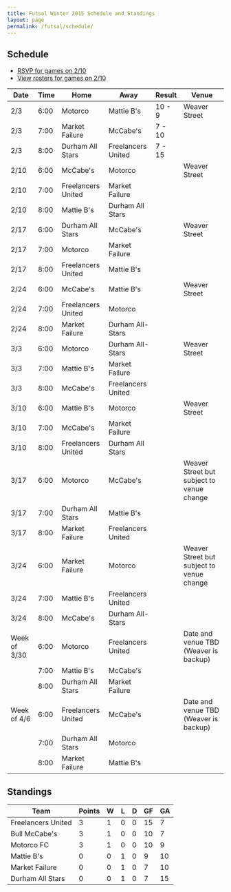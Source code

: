 ```yaml
---
title: Futsal Winter 2015 Schedule and Standings
layout: page
permalink: /futsal/schedule/
---
```


## Schedule

- [RSVP for games on 2/10](https://docs.google.com/forms/d/1DgcSE6DD5oc533_5CnWHsri3S_Gg5BWggF2JFOSiPGw/viewform)
- [View rosters for games on 2/10](https://docs.google.com/spreadsheets/d/1dBXJ5f4XHlwjMbELjvh-2rg7a1mZHebshQruP_8936Q/edit#gid=189431757)

Date          |  Time  |  Home                |  Away                |  Result  |  Venue
--------------|--------|----------------------|----------------------|----------|-------------------------------------------
2/3      |  6:00  |  Motorco             |  Mattie B's          | 10 - 9   |  Weaver Street
2/3      |  7:00  |  Market Failure      |  McCabe's            |  7 - 10  |
2/3      |  8:00  |  Durham All Stars    |  Freelancers United  |  7 - 15  |
2/10     |  6:00  |  McCabe's            |  Motorco             |          |  Weaver Street
2/10     |  7:00  |  Freelancers United  |  Market Failure      |          |
2/10     |  8:00  |  Mattie B's          |  Durham All Stars    |          |
2/17     |  6:00  |  Durham All Stars    |  McCabe's            |          |  Weaver Street
2/17     |  7:00  |  Motorco             |  Market Failure      |          |
2/17     |  8:00  |  Freelancers United  |  Mattie B's          |          |
2/24     |  6:00  |  McCabe's            |  Mattie B's          |          |  Weaver Street
2/24     |  7:00  |  Freelancers United  |  Motorco             |          |
2/24     |  8:00  |  Market Failure      |  Durham All-Stars    |          |
3/3      |  6:00  |  Motorco             |  Durham All-Stars    |          |  Weaver Street
3/3      |  7:00  |  Mattie B's          |  Market Failure      |          |
3/3      |  8:00  |  McCabe's            |  Freelancers United  |          |
3/10     |  6:00  |  Mattie B's          |  Motorco             |          |  Weaver Street
3/10     |  7:00  |  McCabe's            |  Market Failure      |          |
3/10     |  8:00  |  Freelancers United  |  Durham All Stars    |          |
3/17     |  6:00  |  Motorco             |  McCabe's            |          |  Weaver Street but subject to venue change
3/17     |  7:00  |  Durham All Stars    |  Mattie B's          |          |
3/17     |  8:00  |  Market Failure      |  Freelancers United  |          |
3/24     |  6:00  |  Market Failure      |  Motorco             |          |  Weaver Street but subject to venue change
3/24     |  7:00  |  Mattie B's          |  Freelancers United  |          |
3/24     |  8:00  |  McCabe's            |  Durham All-Stars    |          |
Week of 3/30  |  6:00  |  Motorco             |  Freelancers United  |          |  Date and venue TBD (Weaver is backup)
              |  7:00  |  Mattie B's          |  McCabe's            |          |
              |  8:00  |  Durham All Stars    |  Market Failure      |          |
Week of 4/6   |  6:00  |  Freelancers United  |  McCabe's            |          |  Date and venue TBD (Weaver is backup)
              |  7:00  |  Durham All Stars    |  Motorco             |          |
              |  8:00  |  Market Failure      |  Mattie B's          |          |

## Standings

| Team               | Points | W | L | D | GF | GA |
| ------------------ | ------ | - | - | - | -- | -- |
| Freelancers United | 3      | 1 | 0 | 0 | 15 | 7  |
| Bull McCabe's      | 3      | 1 | 0 | 0 | 10 | 7  |
| Motorco FC         | 3      | 1 | 0 | 0 | 10 | 9  |
| Mattie B's         | 0      | 0 | 1 | 0 | 9  | 10 |
| Market Failure     | 0      | 0 | 1 | 0 | 7  | 10 |
| Durham All Stars   | 0      | 0 | 1 | 0 | 7  | 15 |
